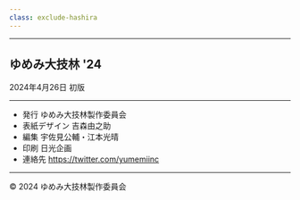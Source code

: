 ```yaml
---
class: exclude-hashira
---
```


<hr class="page-break" />

<section class="colophon">

## ゆめみ大技林 '24

2024年4月26日 初版

---

* 発行 ゆめみ大技林製作委員会
* 表紙デザイン 吉森由之助
* 編集 宇佐見公輔・江本光晴
* 印刷 日光企画
* 連絡先 https://twitter.com/yumemiinc

---

© 2024 ゆめみ大技林製作委員会

</section>